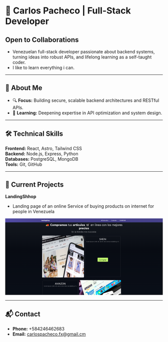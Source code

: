 # 👋 Carlos Pacheco | Full-Stack Developer  

## **Open to Collaborations**

- Venezuelan full-stack developer passionate about backend systems, turning ideas into robust APIs, and lifelong learning as a self-taught coder.
- I like to learn everything i can.
---

## **🚀 About Me**  

- 🔍 **Focus:** Building secure, scalable backend architectures and RESTful APIs.  
- 🌱 **Learning:** Deepening expertise in API optimization and system design.  

---

## **🛠️ Technical Skills**  
**Frontend:** React, Astro, Tailwind CSS  
**Backend:** Node.js, Express, Python  
**Databases:** PostgreSQL, MongoDB  
**Tools:** Git, GitHub  

---

## **📌 Current Projects**  
**LandingShhop**
- Landing page of an online Service of buying products on internet for people in Venezuela
<a href="https://landingshop.netlify.app/" target="_blank">
  <img src="https://github.com/capa026/capa026/blob/main/LandingShop.png" alt="LandingPage"/>
</a>
<!-- Add project links later with brief descriptions -->  

---

## **📬 Contact**  
- **Phone:** +584246462683
- **Email:** carlospacheco.fx@gmail.cm
